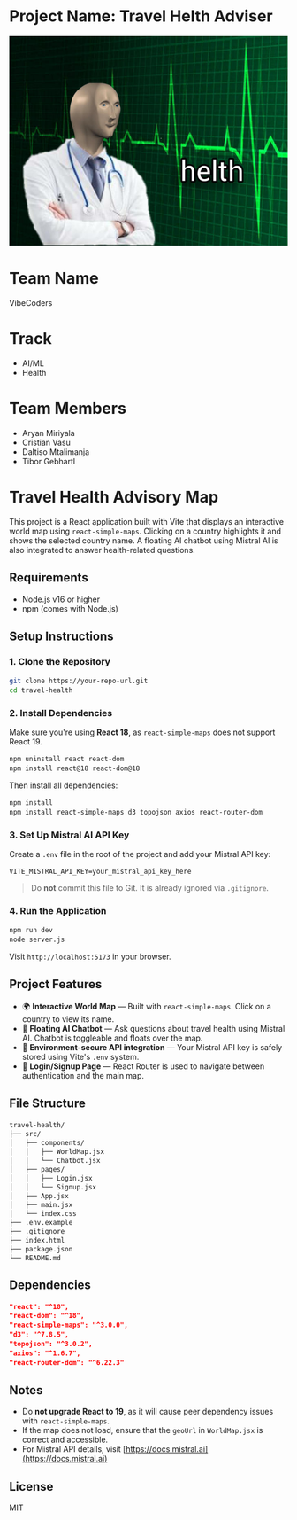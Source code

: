 # Project Name: Travel Helth Adviser 

![helth](images/helth.png)

# Team Name

VibeCoders

# Track

- AI/ML
- Health

# Team Members

- Aryan Miriyala
- Cristian Vasu
- Daltiso Mtalimanja
- Tibor Gebhartl

# Travel Health Advisory Map

This project is a React application built with Vite that displays an interactive world map using `react-simple-maps`. Clicking on a country highlights it and shows the selected country name. A floating AI chatbot using Mistral AI is also integrated to answer health-related questions.

## Requirements

- Node.js v16 or higher
- npm (comes with Node.js)

## Setup Instructions

### 1. Clone the Repository

```bash
git clone https://your-repo-url.git
cd travel-health
```

### 2. Install Dependencies

Make sure you're using **React 18**, as `react-simple-maps` does not support React 19.

```bash
npm uninstall react react-dom
npm install react@18 react-dom@18
```

Then install all dependencies:

```bash
npm install
npm install react-simple-maps d3 topojson axios react-router-dom
```

### 3. Set Up Mistral AI API Key

Create a `.env` file in the root of the project and add your Mistral API key:

```
VITE_MISTRAL_API_KEY=your_mistral_api_key_here
```

> Do **not** commit this file to Git. It is already ignored via `.gitignore`.

### 4. Run the Application

```bash
npm run dev
node server.js
```

Visit `http://localhost:5173` in your browser.

## Project Features

- 🌍 **Interactive World Map** — Built with `react-simple-maps`. Click on a country to view its name.
- 🤖 **Floating AI Chatbot** — Ask questions about travel health using Mistral AI. Chatbot is toggleable and floats over the map.
- 🔐 **Environment-secure API integration** — Your Mistral API key is safely stored using Vite's `.env` system.
- 👥 **Login/Signup Page** — React Router is used to navigate between authentication and the main map.

## File Structure

```
travel-health/
├── src/
│   ├── components/
│   │   ├── WorldMap.jsx
│   │   └── Chatbot.jsx
│   ├── pages/
│   │   ├── Login.jsx
│   │   └── Signup.jsx
│   ├── App.jsx
│   ├── main.jsx
│   └── index.css
├── .env.example
├── .gitignore
├── index.html
├── package.json
└── README.md
```

## Dependencies

```json
"react": "^18",
"react-dom": "^18",
"react-simple-maps": "^3.0.0",
"d3": "^7.8.5",
"topojson": "^3.0.2",
"axios": "^1.6.7",
"react-router-dom": "^6.22.3"
```

## Notes

- Do **not upgrade React to 19**, as it will cause peer dependency issues with `react-simple-maps`.
- If the map does not load, ensure that the `geoUrl` in `WorldMap.jsx` is correct and accessible.
- For Mistral API details, visit [https://docs.mistral.ai](https://docs.mistral.ai)

## License

MIT